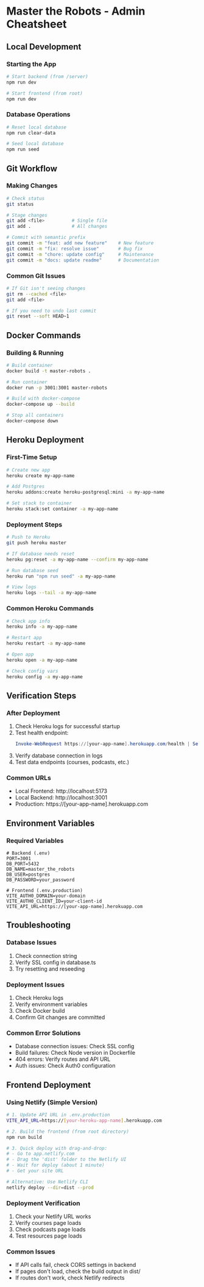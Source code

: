 # Master the Robots - Admin Cheatsheet

## Local Development

### Starting the App
```bash
# Start backend (from /server)
npm run dev

# Start frontend (from root)
npm run dev
```

### Database Operations
```bash
# Reset local database
npm run clear-data

# Seed local database
npm run seed
```

## Git Workflow

### Making Changes
```bash
# Check status
git status

# Stage changes
git add <file>          # Single file
git add .               # All changes

# Commit with semantic prefix
git commit -m "feat: add new feature"    # New feature
git commit -m "fix: resolve issue"       # Bug fix
git commit -m "chore: update config"     # Maintenance
git commit -m "docs: update readme"      # Documentation
```

### Common Git Issues
```bash
# If Git isn't seeing changes
git rm --cached <file>
git add <file>

# If you need to undo last commit
git reset --soft HEAD~1
```

## Docker Commands

### Building & Running
```bash
# Build container
docker build -t master-robots .

# Run container
docker run -p 3001:3001 master-robots

# Build with docker-compose
docker-compose up --build

# Stop all containers
docker-compose down
```

## Heroku Deployment

### First-Time Setup
```bash
# Create new app
heroku create my-app-name

# Add Postgres
heroku addons:create heroku-postgresql:mini -a my-app-name

# Set stack to container
heroku stack:set container -a my-app-name
```

### Deployment Steps
```bash
# Push to Heroku
git push heroku master

# If database needs reset
heroku pg:reset -a my-app-name --confirm my-app-name

# Run database seed
heroku run "npm run seed" -a my-app-name

# View logs
heroku logs --tail -a my-app-name
```

### Common Heroku Commands
```bash
# Check app info
heroku info -a my-app-name

# Restart app
heroku restart -a my-app-name

# Open app
heroku open -a my-app-name

# Check config vars
heroku config -a my-app-name
```

## Verification Steps

### After Deployment
1. Check Heroku logs for successful startup
2. Test health endpoint:
   ```powershell
   Invoke-WebRequest https://[your-app-name].herokuapp.com/health | Select-Object -ExpandProperty Content
   ```
3. Verify database connection in logs
4. Test data endpoints (courses, podcasts, etc.)

### Common URLs
- Local Frontend: http://localhost:5173
- Local Backend: http://localhost:3001
- Production: https://[your-app-name].herokuapp.com

## Environment Variables

### Required Variables
```env
# Backend (.env)
PORT=3001
DB_PORT=5432
DB_NAME=master_the_robots
DB_USER=postgres
DB_PASSWORD=your_password

# Frontend (.env.production)
VITE_AUTH0_DOMAIN=your-domain
VITE_AUTH0_CLIENT_ID=your-client-id
VITE_API_URL=https://[your-app-name].herokuapp.com
```

## Troubleshooting

### Database Issues
1. Check connection string
2. Verify SSL config in database.ts
3. Try resetting and reseeding

### Deployment Issues
1. Check Heroku logs
2. Verify environment variables
3. Check Docker build
4. Confirm Git changes are committed

### Common Error Solutions
- Database connection issues: Check SSL config
- Build failures: Check Node version in Dockerfile
- 404 errors: Verify routes and API URL
- Auth issues: Check Auth0 configuration

## Frontend Deployment

### Using Netlify (Simple Version)
```bash
# 1. Update API URL in .env.production
VITE_API_URL=https://[your-heroku-app-name].herokuapp.com

# 2. Build the frontend (from root directory)
npm run build

# 3. Quick deploy with drag-and-drop:
# - Go to app.netlify.com
# - Drag the 'dist' folder to the Netlify UI
# - Wait for deploy (about 1 minute)
# - Get your site URL

# Alternative: Use Netlify CLI
netlify deploy --dir=dist --prod
```

### Deployment Verification
1. Check your Netlify URL works
2. Verify courses page loads
3. Check podcasts page loads
4. Test resources page loads

### Common Issues
- If API calls fail, check CORS settings in backend
- If pages don't load, check the build output in dist/
- If routes don't work, check Netlify redirects 